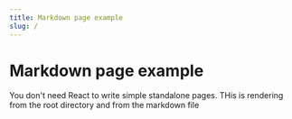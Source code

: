 ```yaml
---
title: Markdown page example
slug: /
---
```


# Markdown page example

You don't need React to write simple standalone pages.
THis is rendering from the root directory and from the markdown file
